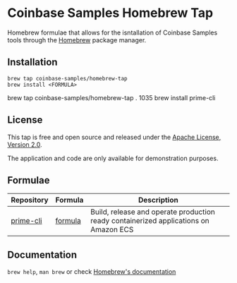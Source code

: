 # Coinbase Samples Homebrew Tap

Homebrew formulae that allows for the isntallation of Coinbase Samples tools through the [Homebrew](https://brew.sh/) package manager.

## Installation

```
brew tap coinbase-samples/homebrew-tap
brew install <FORMULA>
```

 brew tap coinbase-samples/homebrew-tap .
 1035  brew install prime-cli

## License

This tap is free and open source and released under the [Apache License, Version 2.0](LICENSE).

The application and code are only available for demonstration purposes.

## Formulae

| Repository | Formula | Description |
| ---------- | ------- | ----------- |
| [prime-cli](https://github.com/coinbase-samples/prime-cli) | [formula](Formula/prime-cli.rb) | Build, release and operate production ready containerized applications on Amazon ECS |

## Documentation

`brew help`, `man brew` or check [Homebrew's documentation](https://docs.brew.sh/)
